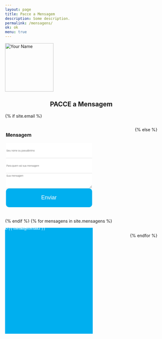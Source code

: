 ```yaml
---
layout: page
title: Pacce a Mensagem
description: Some description.
permalink: /mensagens/
ok: ok
menu: true
---
```


<img itemprop="image" class="img-rounded" src="http://pacceqx.github.io\assets\img\icons\read.svg" alt="Your Name" style="width: 160px;">
<h2 style="text-align: center;">PACCE a Mensagem</h2>
<style type="text/css" media="screen">
@font-face {
  font-family: 'Josefin Sans';
  font-style: normal;
  font-weight: 400;
  src: local('Josefin Sans Regular'), local('JosefinSans-Regular'), url(https://fonts.gstatic.com/s/josefinsans/v14/Qw3aZQNVED7rKGKxtqIqX5EUDXx9.ttf) format('truetype');
}
@font-face {
  font-family: 'Josefin Sans';
  font-style: normal;
  font-weight: 700;
  src: local('Josefin Sans Bold'), local('JosefinSans-Bold'), url(https://fonts.gstatic.com/s/josefinsans/v14/Qw3FZQNVED7rKGKxtqIqX5Ectllte10k.ttf) format('truetype');
}
.container{ 
  overflow-Y: hidden;
  display:flex;
  flex-flow: row wrap;
  justify-content:space-between; 
}
#msg{
  height: 350px; 
  width: 290px;
  text-align: justify;  
  font-family: 'Josefin Sans';;
  background: #00afefff;
  margin-bottom: 5px;
}
#titulo{
  font-weight:bold;
}
ul {
list-style-type: none;
}
li{
  margin-left: -50px;
  margin-top: -20px;
}
.contact-form2 {
    font-family: 'Titillium Web', 'Helvetica Neue', Helvetica, sans-serif;
    font-weight: 700;
    font-style: normal;
    width: 310px;
    margin-left: -10px
}
.contact-form2 fieldset {
    border: none;
    font-weight: normal
}
.contact-form2 input[type="text"],
.contact-form2 input[type="para"],
.contact-form2 textarea {
    -webkit-box-sizing: border-box;
    box-sizing: border-box;
    outline: none;
    display: block;
    color: #333;
    width: 100%;
    border: none;
    border-bottom: 1px solid #ddd;
    font-family: inherit;
    font-size: 8px;
    height: 50px;
}
.contact-form2 input[type="text"].has-error,
.contact-form2 input[type="para"].has-error,
.contact-form2 span {
    display: block;
    font-size: .875rem;
    color: #00afefff;
    padding-bottom: .625rem
}
.contact-form2 button[type="submit"] {
    display: block;
    padding: .875rem 2.438rem .875rem 2.438rem;
    color: #fff;
    background: #00afefff;
    font-size: 1.125rem;
    width: 100%;
    border: 1px solid #00afefff;
    border-width: 1px 1px 3px;
    cursor: pointer;
    -webkit-transition: all .3s;
    transition: all .3s;
    outline: none;
    border-radius: 10px;
}
.contact-form2 button[type="submit"]:hover {
    background: rgb(43, 190, 243)
}
@media only screen and (min-width:37.5rem) {
    .contact-form2 button[type="submit"] {
        padding: 1.188rem 2.438rem 1.125rem 2.438rem
    }
}
.contact-form2 [v-cloak] {
    display: none
}
</style>

{% if site.email %}
<style type="text/css" media="screen">
  .container2 {
    width: 290px;
  }
</style>

<div class="container">  
<div class="container2">
  <div id="form2" class="contact-form2">
    <form accept-charset="UTF-8" method="POST" action="https://formspree.io/{{ site.email }}"  ref="contact">
      <fieldset>
        <input type="hidden" name="_subject" value="New contact!" />
        <input type="hidden" name="_next" value="{{ site.url }}/contact/message-sent/" />
        <h3> Mensagem</h3>
        <input type="hidden" name="_language" value="{{ site.language }}" />
        <input type="text" name="de" placeholder="Seu nome ou pseudônimo">
        <span v-cloak>${ errors.first('de') }</span>
        <input type="text" name="para" placeholder="Para quem vai sua mensagem">
        <span  v-cloak>${ errors.first('para') }</span>
        <textarea name="message" onkeyup="adjust_textarea(this)" placeholder="Sua mensagem" ></textarea>
        <span  v-cloak>${ errors.first('message') }</span>
        <button type="submit">Enviar</button>
      </fieldset>
    </form>
  </div>

</div>

<script type="text/javascript">
function adjust_textarea(h) {
    h.style.height = "100px";
    h.style.height = (h.scrollHeight)+"px";
}
</script>

<script src="https://unpkg.com/vue@2.4.2"></script>
<script src="https://unpkg.com/vee-validate@2.0.0-rc.8"></script>
<script type="text/javascript">
Vue.use(VeeValidate);
new Vue({
  el: '#form2',
  delimiters: ['${', '}'],
  methods: {
    validateBeforeSubmit: function () {
      this.$validator.validateAll();
      if (!this.errors.any()) {
        this.$refs.contact.submit();
      }
    }
  }
});
</script>

{% else %}

<script>window.location = "{% if site.url == '' and site.baseurl == '' %}/{% else %}{{ site.url }}{{ site.baseurl }}{% endif %}";</script>

{% endif %}
        {% for mensagens in site.mensagens %}
      <div id="msg">
        <ul>
        <li style=" color: white;"><b>Data:</b> {{ mensagens.data  }}</li>
          <li style=" color: white;"><b>De:</b> {{ mensagens.de  }}</li>
          <li style=" color: white;"><b>Para:</b> {{ mensagens.para }}</li>
          <li style=" color: white;"> <b> Mensagem: </b></li>
          <li style=" color: white;"> {{ mensagens.msg }}</li>
        </ul>    
      </div>  
      {% endfor %}
    </div>
   
